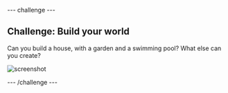 --- challenge ---
## Challenge: Build your world
Can you build a house, with a garden and a swimming pool? What else can you create?

![screenshot](images/craft-build-example.png)




--- /challenge ---